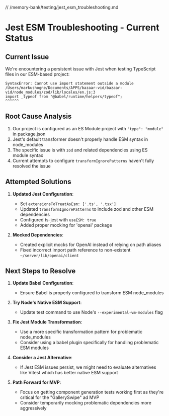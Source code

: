 // /memory-bank/testing/jest_esm_troubleshooting.md
# Jest ESM Troubleshooting - Current Status

## Current Issue
We're encountering a persistent issue with Jest when testing TypeScript files in our ESM-based project:

```
SyntaxError: Cannot use import statement outside a module
/Users/markushogne/Documents/APPS/bazaar-vid/bazaar-vid/node_modules/zod/lib/locales/en.js:3
import _typeof from "@babel/runtime/helpers/typeof";
^^^^^^
```

## Root Cause Analysis
1. Our project is configured as an ES Module project with `"type": "module"` in package.json
2. Jest's default transformer doesn't properly handle ESM syntax in node_modules
3. The specific issue is with `zod` and related dependencies using ES module syntax
4. Current attempts to configure `transformIgnorePatterns` haven't fully resolved the issue

## Attempted Solutions

1. **Updated Jest Configuration**:
   - Set `extensionsToTreatAsEsm: ['.ts', '.tsx']`
   - Updated `transformIgnorePatterns` to include zod and other ESM dependencies
   - Configured ts-jest with `useESM: true`
   - Added proper mocking for 'openai' package

2. **Mocked Dependencies**:
   - Created explicit mocks for OpenAI instead of relying on path aliases
   - Fixed incorrect import path reference to non-existent `~/server/lib/openai/client`

## Next Steps to Resolve

1. **Update Babel Configuration**:
   - Ensure Babel is properly configured to transform ESM node_modules

2. **Try Node's Native ESM Support**:
   - Update test command to use Node's `--experimental-vm-modules` flag

3. **Fix Jest Module Transformation**:
   - Use a more specific transformation pattern for problematic node_modules
   - Consider using a babel plugin specifically for handling problematic ESM modules

4. **Consider a Jest Alternative**:
   - If Jest ESM issues persist, we might need to evaluate alternatives like Vitest which has better native ESM support

5. **Path Forward for MVP**:
   - Focus on getting component generation tests working first as they're critical for the "GallerySwipe" ad MVP
   - Consider temporarily mocking problematic dependencies more aggressively
